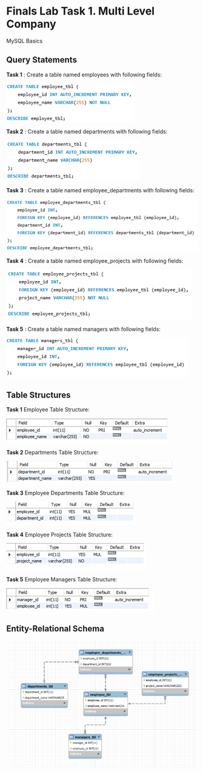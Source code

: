 # Finals Lab Task 1. Multi Level Company
MySQL Basics
## Query Statements
**Task 1** : Create a table named employees with following fields:

![**Task 1**](Images/employee_table.png)

**Task 2** : Create a table named departments with following fields:

![**Task 2**](Images/department_table.png)

**Task 3** : Create a table named employee_departments with following fields:

![**Task 3**](Images/employee_dep_table.png)

**Task 4** : Create a table named employee_projects with following fields:

![**Task 4**](Images/employee_proj_table.png)

**Task 5** : Create a table named managers with following fields:

![**Task 5**](Images/managers_table.png)

## Table Structures
**Task 1** Employee Table Structure:

![**Task 1**](Images/employee_tstructure.png)

**Task 2** Departments Table Structure:

![**Task 2**](Images/department_tstructure.png)

**Task 3** Employee Departments Table Structure:

![**Task 3**](Images/employee_dep_tstructure.png)


**Task 4** Employee Projects Table Structure:

![**Task 4**](Images/employee_proj_tstructure.png)

**Task 5** Employee Managers Table Structure:

![**Task 5**](Images/managers_tstructure.png)

## Entity-Relational Schema
![](Images/labtask1_EERD.png)
